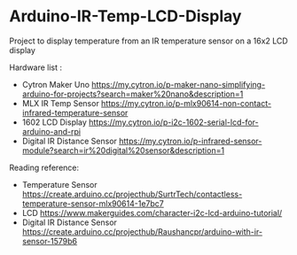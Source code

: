 # Arduino-IR-Temp-LCD-Display

Project to display temperature from an IR temperature sensor on a 16x2 LCD display

Hardware list :
- Cytron Maker Uno https://my.cytron.io/p-maker-nano-simplifying-arduino-for-projects?search=maker%20nano&description=1
- MLX IR Temp Sensor https://my.cytron.io/p-mlx90614-non-contact-infrared-temperature-sensor
- 1602 LCD Display https://my.cytron.io/p-i2c-1602-serial-lcd-for-arduino-and-rpi
- Digital IR Distance Sensor https://my.cytron.io/p-infrared-sensor-module?search=ir%20digital%20sensor&description=1

Reading reference:
- Temperature Sensor https://create.arduino.cc/projecthub/SurtrTech/contactless-temperature-sensor-mlx90614-1e7bc7
- LCD https://www.makerguides.com/character-i2c-lcd-arduino-tutorial/
- Digital IR Distance Sensor https://create.arduino.cc/projecthub/Raushancpr/arduino-with-ir-sensor-1579b6
